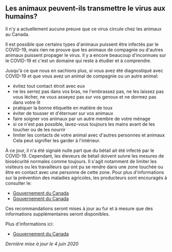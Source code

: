 ## Les animaux peuvent-ils transmettre le virus aux humains?

Il n'y a actuellement aucune preuve que ce virus circule chez les animaux au Canada.

Il est possible que certains types d'animaux puissent être infectés par le COVID-19, mais rien ne prouve que les animaux de compagnie ou d'autres animaux puissent propager le virus. Il y a encore beaucoup d'inconnues sur le COVID-19 et c'est un domaine qui reste à étudier et à comprendre.

Jusqu'à ce que nous en sachions plus, si vous avez été diagnostiqué avec COVID-19 et que vous avez un animal de compagnie ou un autre animal:

- évitez tout contact étroit avec eux
- ne les serrez pas dans vos bras, ne l'embrassez pas, ne les laissez pas vous lécher, ne vous asseyez pas sur vos genoux et ne dormez pas dans votre lit
- pratiquer la bonne étiquette en matière de toux
- éviter de tousser et d'éternuer sur vos animaux
- faire soigner vos animaux par un autre membre de votre ménage
- si ce n'est pas possible, lavez-vous toujours les mains avant de les toucher ou de les nourrir
- limiter les contacts de votre animal avec d'autres personnes et animaux
  Cela peut signifier les garder à l'intérieur.

À ce jour, il n'a été signalé nulle part que du bétail ait été infecté par le COVID-19. Cependant, les éleveurs de bétail doivent suivre les mesures de biosécurité normales comme toujours. Il s'agit notamment de limiter les visiteurs ou les travailleurs qui ont pu se rendre dans une zone touchée ou être en contact avec une personne de cette zone. Pour plus d'informations sur la prévention des maladies agricoles, les producteurs sont encouragés à consulter le:

- [Gouvernement du Canada](https://www.inspection.gc.ca/sante-des-animaux/animaux-terrestres/biosecurite/normes-et-principes/fra/1344707905203/1344707981478)
- [Gouvernement du Canada](https://www.inspection.gc.ca/sante-des-animaux/animaux-terrestres/biosecurite/normes-et-principes/gestion-proactive/fra/1374175296768/1374176128059?chap=0)

Ces recommandations seront mises à jour au fur et à mesure que des informations supplémentaires seront disponibles.

Plus d'informations ici:

- [Gouvernement du Canada](https://www.canada.ca/fr/sante-publique/services/maladies/2019-nouveau-coronavirus/prevention-risques/animaux-covid-19.html)

_Dernière mise à jour le 4 juin 2020_
